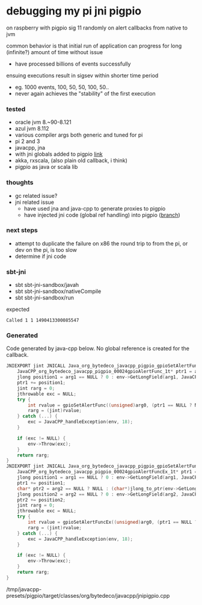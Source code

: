debugging my pi jni pigpio
===

on raspberry with pigpio sig 11 randomly on alert callbacks from native to jvm

common behavior is that initial run of application can progress for long (infinite?) amount of time without issue
 - have processed billions of events successfully

ensuing executions result in sigsev within shorter time period
  - eg.  1000 events, 100, 50, 50, 100, 50.. 
  - never again achieves the "stability" of the first execution

### tested
- oracle jvm 8.~90-8.121
- azul jvm 8.112
- various compiler args both generic and tuned for pi
- pi 2 and 3
- javacpp, jna
- with jni globals added to pigpio [link](https://github.com/jw3/pigpio/tree/jni-pigpio)
- akka, rxscala, (also plain old callback, i think)
- pigpio as java or scala lib

### thoughts
- gc related issue?
- jni related issue
  - have used jna and java-cpp to generate proxies to pigpio
  - have injected jni code (global ref handling) into pigpio ([branch](https://github.com/jw3/pigpio/tree/jni-pigpio))

### next steps
- attempt to duplicate the failure on x86 the round trip to from the pi, or dev on the pi, is too slow
- determine if jni code 

### sbt-jni

- sbt sbt-jni-sandbox/javah
- sbt sbt-jni-sandbox/nativeCompile
- sbt sbt-jni-sandbox/run

expected 

`Called 1 1 1490413300085547`


### Generated

Code generated by java-cpp below.  No global reference is created for the callback.

```cpp
JNIEXPORT jint JNICALL Java_org_bytedeco_javacpp_pigpio_gpioSetAlertFunc(JNIEnv* env, jclass cls, jint arg0, jobject arg1) {
    JavaCPP_org_bytedeco_javacpp_pigpio_00024gpioAlertFunc_1t* ptr1 = arg1 == NULL ? NULL : (JavaCPP_org_bytedeco_javacpp_pigpio_00024gpioAlertFunc_1t*)jlong_to_ptr(env->GetLongField(arg1, JavaCPP_addressFID));
    jlong position1 = arg1 == NULL ? 0 : env->GetLongField(arg1, JavaCPP_positionFID);
    ptr1 += position1;
    jint rarg = 0;
    jthrowable exc = NULL;
    try {
        int rvalue = gpioSetAlertFunc((unsigned)arg0, (ptr1 == NULL ? NULL : ptr1->ptr));
        rarg = (jint)rvalue;
    } catch (...) {
        exc = JavaCPP_handleException(env, 18);
    }

    if (exc != NULL) {
        env->Throw(exc);
    }
    return rarg;
}
JNIEXPORT jint JNICALL Java_org_bytedeco_javacpp_pigpio_gpioSetAlertFuncEx(JNIEnv* env, jclass cls, jint arg0, jobject arg1, jobject arg2) {
    JavaCPP_org_bytedeco_javacpp_pigpio_00024gpioAlertFuncEx_1t* ptr1 = arg1 == NULL ? NULL : (JavaCPP_org_bytedeco_javacpp_pigpio_00024gpioAlertFuncEx_1t*)jlong_to_ptr(env->GetLongField(arg1, JavaCPP_addressFID));
    jlong position1 = arg1 == NULL ? 0 : env->GetLongField(arg1, JavaCPP_positionFID);
    ptr1 += position1;
    char* ptr2 = arg2 == NULL ? NULL : (char*)jlong_to_ptr(env->GetLongField(arg2, JavaCPP_addressFID));
    jlong position2 = arg2 == NULL ? 0 : env->GetLongField(arg2, JavaCPP_positionFID);
    ptr2 += position2;
    jint rarg = 0;
    jthrowable exc = NULL;
    try {
        int rvalue = gpioSetAlertFuncEx((unsigned)arg0, (ptr1 == NULL ? NULL : ptr1->ptr), ptr2);
        rarg = (jint)rvalue;
    } catch (...) {
        exc = JavaCPP_handleException(env, 18);
    }

    if (exc != NULL) {
        env->Throw(exc);
    }
    return rarg;
}
```
/tmp/javacpp-presets/pigpio/target/classes/org/bytedeco/javacpp/jnipigpio.cpp
